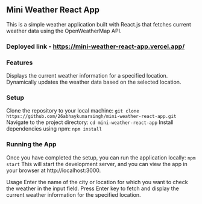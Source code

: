 ## Mini Weather React App
This is a simple weather application built with React.js that fetches current weather data using the OpenWeatherMap API.

### Deployed link - https://mini-weather-react-app.vercel.app/

### Features
Displays the current weather information for a specified location.
Dynamically updates the weather data based on the selected location.

### Setup
Clone the repository to your local machine:
`git clone https://github.com/26abhaykumarsingh/mini-weather-react-app.git`
Navigate to the project directory:
`cd mini-weather-react-app`
Install dependencies using npm:
`npm install`

### Running the App
Once you have completed the setup, you can run the application locally:
`npm start`
This will start the development server, and you can view the app in your browser at http://localhost:3000.

Usage
Enter the name of the city or location for which you want to check the weather in the input field.
Press Enter key to fetch and display the current weather information for the specified location.
